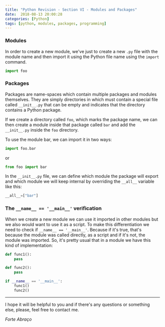 ```yaml
---
title: "Python Revision - Section VI - Modules and Packages"
date:  2018-08-13 20:00:28
categories: [Python]
tags: [python, modules, packages, programming]
---
```


### Modules

In order to create a new module, we've just to create a new ```.py``` file with the module name and then import it using the Python file name using the ```import``` command.

```python
import foo
```

### Packages

Packages are name-spaces which contain multiple packages and modules themselves. They are simply directories in which must contain a special file called ```__init__.py``` that can be empty and indicates that the directory contains a Python package. 

If we create a directory called ```foo```, which marks the package name, we can then create a module inside that package called ```bar``` and add the ```__init__.py``` inside the ```foo``` directory.

To use the module bar, we can import it in two ways:

```python
import foo.bar
```

or

```python
from foo import bar
```

In the ```__init__.py``` file, we can define which module the package will export and which module we will keep internal by overriding the ```__all__``` variable like this:

```python
__all__=["bar"]
```

### The ```__name__ == '__main__'``` verification

When we create a new module we can use it imported in other modules but we also would want to use it as a script. To make this differentiation we need to check if ```__name__ == '__main__'```. Because if it's true, that's because the module was called directly, as a script and if it's not, the module was imported. So, it's pretty usual that in a module we have this kind of implementation:

```python
def func1():
    pass

def func2():
    pass

if __name__ == '__main__':
    func1()
    func2()
```
___

I hope it will be helpful to you and if there's any questions or something else, please, feel free to contact me. 

*Forte Abraço* 